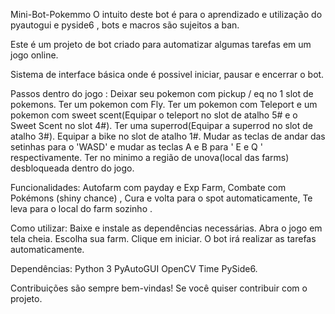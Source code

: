 Mini-Bot-Pokemmo O intuito deste bot é para o aprendizado e utilização do pyautogui e pyside6 , bots e macros são sujeitos a ban.

Este é um projeto de bot criado para automatizar algumas tarefas em um jogo online.

Sistema de interface básica onde é possivel iniciar, pausar e encerrar o bot.

Passos dentro do jogo : Deixar seu pokemon com pickup / eq no 1 slot de pokemons. Ter um pokemon com Fly. Ter um pokemon com Teleport e um pokemon com sweet scent(Equipar o teleport no slot de atalho 5# e o Sweet Scent no slot 4#). Ter uma superrod(Equipar a superrod no slot de atalho 3#). Equipar a bike no slot de atalho 1#. Mudar as teclas de andar das setinhas para o 'WASD' e mudar as teclas A e B para ' E e Q ' respectivamente. Ter no minimo a região de unova(local das farms) desbloqueada dentro do jogo.

Funcionalidades: Autofarm com payday e Exp Farm, Combate com Pokémons (shiny chance) , Cura e volta para o spot automaticamente, Te leva para o local do farm sozinho .

Como utilizar: Baixe e instale as dependências necessárias. Abra o jogo em tela cheia. Escolha sua farm. Clique em iniciar. O bot irá realizar as tarefas automaticamente.

Dependências: Python 3 PyAutoGUI OpenCV Time PySide6.

Contribuições são sempre bem-vindas! Se você quiser contribuir com o projeto.
